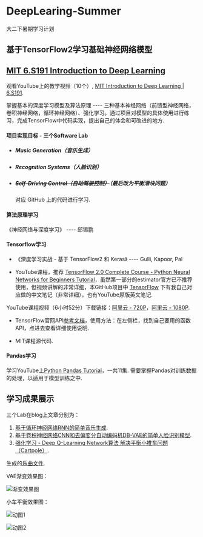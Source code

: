 # DeepLearing-Summer
大二下暑期学习计划

## 基于TensorFlow2学习基础神经网络模型

## [MIT 6.S191 Introduction to Deep Learning](http://introtodeeplearning.com/)

观看YouTube上的教学视频（10个）, [MIT Introduction to Deep Learning | 6.S191](https://www.youtube.com/watch?v=7sB052Pz0sQ&list=PLtBw6njQRU-rwp5__7C0oIVt26ZgjG9NI).

掌握基本的深度学习模型及算法原理 ---- 三种基本神经网络（前馈型神经网络，卷积神经网络，循环神经网络）、强化学习。通过项目对模型的具体使用进行练习，完成TensorFlow中代码实现，提出自己的体会和可改进的地方.

#### 项目实现目标 - 三个Software Lab

- ##### Music Generation（音乐生成）

- ##### Recognition Systems（人脸识别）

- ##### ~~Self-Driving Control（自动驾驶控制）~~（最后改为平衡滑块问题）

  对应 GitHub 上的代码进行学习.

#### 算法原理学习

《神经网络与深度学习》 ----  邱锡鹏

#### Tensorflow学习

- 《深度学习实战 - 基于 TensorFlow2 和 Keras》 ---- Gulli, Kapoor, Pal

- YouTube课程，推荐 [TensorFlow 2.0 Complete Course - Python Neural Networks for Beginners Tutorial](https://www.youtube.com/watch?v=tPYj3fFJGjk&t=8210s)，虽然第一部分的estimator官方已不推荐使用，但视频讲解的非常详细，本GitHub项目中 [TensorFlow](./TensorFlow/) 下有我自己对应做的中文笔记（非常详细），也有YouTube原版英文笔记.

YouTube课程视频（6小时52分）下载链接：[阿里云 - 720P](https://www.aliyundrive.com/s/SMAkuJeQGub)，[阿里云 - 1080P](https://www.aliyundrive.com/s/yVRLaMNyc7E).

- TensorFlow官网API[参考文档](https://tensorflow.google.cn/api_docs/python/tf)，使用方法：在左侧栏，找到自己要用的函数API，点进去查看详细使用说明.

- MIT课程源代码.

#### Pandas学习

学习YouTube上[Python Pandas Tutorial](https://www.youtube.com/watch?v=ZyhVh-qRZPA&list=PL-osiE80TeTsWmV9i9c58mdDCSskIFdDS)，一共11集. 需要掌握Pandas对训练数据的处理，以适用于模型训练之中.

## 学习成果展示

三个Lab在blog上文章分别为：

1. [基于循环神经网络RNN的简单音乐生成](https://wty-yy.github.io/posts/42812/).
2. [基于卷积神经网络CNN和去偏变分自动编码机DB-VAE的简单人脸识别模型](https://wty-yy.github.io/posts/52484/).
3. [强化学习 - Deep Q-Learning Network算法 解决平衡小推车问题（Cartpole）](https://wty-yy.github.io/posts/44956/).

生成的[乐曲文件](https://github.com/wty-yy/DeepLearing-Summer/tree/master/MIT%206S191/Lab1/songs).

VAE渐变效果图：

![渐变效果图](https://s1.328888.xyz/2022/08/24/wNoKX.png)

小车平衡效果图：

![动图1](https://s1.328888.xyz/2022/08/23/brfro.gif)

![动图2](https://s1.328888.xyz/2022/08/23/br8DF.gif)